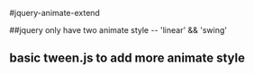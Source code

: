 #jquery-animate-extend

##jquery only have two animate style -- 'linear' && 'swing'

## basic tween.js to add more animate style